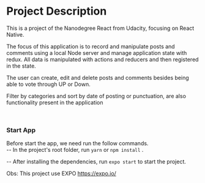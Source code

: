 # Project Description

This is a project of the Nanodegree React from Udacity, focusing on React Native.

The focus of this application is to record and manipulate posts and comments using a local Node server and manage application state with redux. All data is manipulated with actions and reducers and then registered in the state.

The user can create, edit and delete posts and comments besides being able to vote through UP or Down.

Filter by categories and sort by date of posting or punctuation, are also functionality present in the application

<br />

### Start App
Before start the app, we need run the follow commands. <br />
-- In the project's root folder, run `yarn` or `npm install` .<br /> 

-- After installing the dependencies, run `expo start` to start the project. <br />

Obs:
This project use EXPO https://expo.io/

<br />


